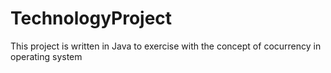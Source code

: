 # TechnologyProject
This project is written in Java to exercise with the concept of cocurrency in operating system
